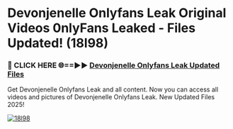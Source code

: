# Devonjenelle Onlyfans Leak Original Videos 0nlyFans Leaked - Files Updated! (18l98)

<h3>🔴 CLICK HERE 🌐==►► <a href="https://tinyurl.com/2wckxsce" rel="nofollow">Devonjenelle Onlyfans Leak Updated Files</a></h3>

Get Devonjenelle Onlyfans Leak and all content. Now you can access all videos and pictures of Devonjenelle Onlyfans Leak. New Updated Files 2025!

[![18l98](https://i.imgur.com/AFduVYN.gif)](https://tinyurl.com/2wckxsce)
